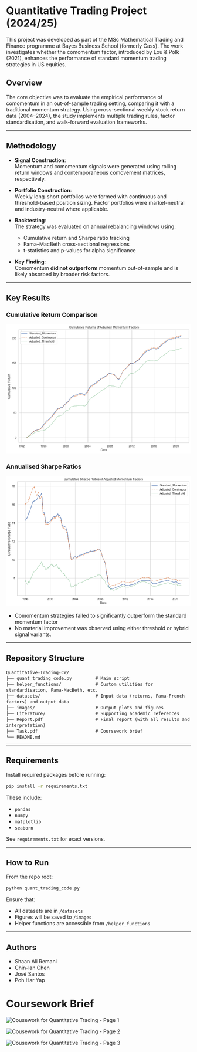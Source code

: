 # Quantitative Trading Project (2024/25)

This project was developed as part of the MSc Mathematical Trading and Finance programme at Bayes Business School (formerly Cass). The work investigates whether the comomentum factor, introduced by Lou & Polk (2021), enhances the performance of standard momentum trading strategies in US equities.

## Overview

The core objective was to evaluate the empirical performance of comomentum in an out-of-sample trading setting, comparing it with a traditional momentum strategy. Using cross-sectional weekly stock return data (2004–2024), the study implements multiple trading rules, factor standardisation, and walk-forward evaluation frameworks.

---

## Methodology

- **Signal Construction**:  
  Momentum and comomentum signals were generated using rolling return windows and contemporaneous comovement matrices, respectively.

- **Portfolio Construction**:  
  Weekly long-short portfolios were formed with continuous and threshold-based position sizing. Factor portfolios were market-neutral and industry-neutral where applicable.

- **Backtesting**:  
  The strategy was evaluated on annual rebalancing windows using:
  - Cumulative return and Sharpe ratio tracking
  - Fama–MacBeth cross-sectional regressions
  - t-statistics and p-values for alpha significance

- **Key Finding**:  
  Comomentum **did not outperform** momentum out-of-sample and is likely absorbed by broader risk factors.

---

## Key Results

### Cumulative Return Comparison
![Cumulative Returns](images/cumRetMomFactors.png)

### Annualised Sharpe Ratios
![Sharpe Ratios](images/cumSharpeRatios.png)

- Comomentum strategies failed to significantly outperform the standard momentum factor
- No material improvement was observed using either threshold or hybrid signal variants.

---

## Repository Structure

```
Quantitative-Trading-CW/
├── quant_trading_code.py         # Main script
├── helper_functions/             # Custom utilities for standardisation, Fama-MacBeth, etc.
├── datasets/                     # Input data (returns, Fama-French factors) and output data
├── images/                       # Output plots and figures
├── Literature/                   # Supporting academic references
├── Report.pdf                    # Final report (with all results and interpretation)
├── Task.pdf                      # Coursework brief
└── README.md
```

---

## Requirements

Install required packages before running:

```bash
pip install -r requirements.txt
```

These include:
- `pandas`
- `numpy`
- `matplotlib`
- `seaborn`

See `requirements.txt` for exact versions.

---

## How to Run

From the repo root:

```bash
python quant_trading_code.py
```

Ensure that:
- All datasets are in `/datasets`
- Figures will be saved to `/images`
- Helper functions are accessible from `/helper_functions`

---

## Authors

- Shaan Ali Remani  
- Chin-lan Chen  
- José Santos  
- Poh Har Yap

# Coursework Brief
 
![Cousework for Quantitative Trading - Page 1](https://github.com/ZPedroP/Quantitative-Trading-CW/blob/main/images/Coursework_QT_Page_1.jpg)

![Cousework for Quantitative Trading - Page 2](https://github.com/ZPedroP/Quantitative-Trading-CW/blob/main/images/Coursework_QT_Page_2.jpg)

![Cousework for Quantitative Trading - Page 3](https://github.com/ZPedroP/Quantitative-Trading-CW/blob/main/images/Coursework_QT_Page_3.jpg)

